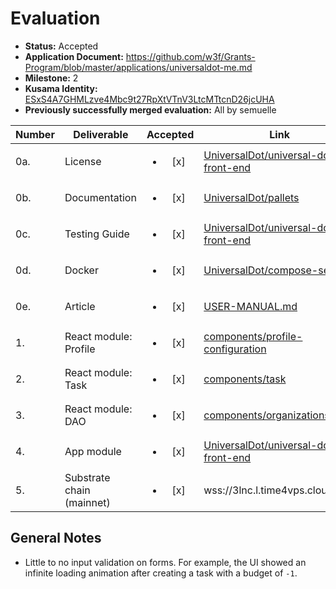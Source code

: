 # Evaluation

- **Status:** Accepted
- **Application Document:**  https://github.com/w3f/Grants-Program/blob/master/applications/universaldot-me.md
- **Milestone:** 2
- **Kusama Identity:** [ESxS4A7GHMLzve4Mbc9t27RpXtVTnV3LtcMTtcnD26jcUHA](https://polkascan.io/pre/kusama/account/ESxS4A7GHMLzve4Mbc9t27RpXtVTnV3LtcMTtcnD26jcUHA)
- **Previously successfully merged evaluation:** All by semuelle

| Number | Deliverable | Accepted | Link | Evaluation Notes |
| ------ | ----------- | :------: | ---- |----------------- |
| 0a. | License | <ul><li>[x] </li></ul> | [UniversalDot/universal-dot-front-end](https://github.com/UniversalDot/universal-dot-front-end/blob/b3d4777679c97e27233cb876ff56ee4e0b993a39/LICENSE) | Unlicense
| 0b. | Documentation | <ul><li>[x] </li></ul> | [UniversalDot/pallets](https://github.com/UniversalDot/pallets/tree/f0be4fb09350a8177263702bf8e8ac7cf4afcd92) | Very good inline documentation. |
| 0c. | Testing Guide | <ul><li>[x] </li></ul> | [UniversalDot/universal-dot-front-end](https://github.com/UniversalDot/universal-dot-front-end/tree/b3d4777679c97e27233cb876ff56ee4e0b993a39#testing) | Tests fixed on request |
| 0d. | Docker | <ul><li>[x] </li></ul> | [UniversalDot/compose-service](https://github.com/UniversalDot/compose-service/tree/9f6c53ea504345ea974d8650e5005bf82e537340#compose-service) | — |
| 0e. | Article | <ul><li>[x] </li></ul> | [USER-MANUAL.md](https://github.com/UniversalDot/universal-dot-front-end/blob/b3d4777679c97e27233cb876ff56ee4e0b993a39/USER-MANUAL.md) | —
| 1. | React module: Profile | <ul><li>[x] </li></ul> | [components/profile-configuration](https://github.com/UniversalDot/universal-dot-front-end/blob/b3d4777679c97e27233cb876ff56ee4e0b993a39/src/components/profile-configuration/ProfileConfiguration.jsx) | See [General Notes](#general-notes) |  
| 2. | React module: Task | <ul><li>[x] </li></ul> | [components/task](https://github.com/UniversalDot/universal-dot-front-end/blob/b3d4777679c97e27233cb876ff56ee4e0b993a39/src/components/task/Task.jsx) | See [General Notes](#general-notes) |  
| 3. | React module: DAO | <ul><li>[x] </li></ul> | [components/organizations](https://github.com/UniversalDot/universal-dot-front-end/blob/b3d4777679c97e27233cb876ff56ee4e0b993a39/src/components/organizations/Organizations.jsx) | See [General Notes](#general-notes) |
| 4. | App module | <ul><li>[x] </li></ul> | [UniversalDot/universal-dot-front-end](https://github.com/UniversalDot/universal-dot-front-end/tree/b3d4777679c97e27233cb876ff56ee4e0b993a39) | see also https://universaldot.me |
| 5. | Substrate chain (mainnet) | <ul><li>[x] </li></ul> | wss://3lnc.l.time4vps.cloud:443 | — |


## General Notes

- Little to no input validation on forms. For example, the UI showed an infinite loading animation after creating a task with a budget of `-1`.
